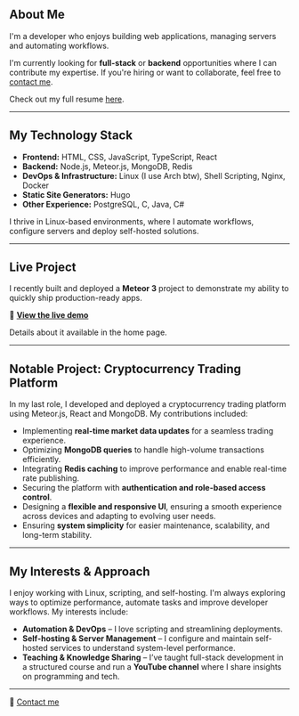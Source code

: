 ## About Me

I'm a developer who enjoys building web applications, managing servers and
automating workflows.

I'm currently looking for **full-stack** or **backend** opportunities where I
can contribute my expertise. If you're hiring or want to collaborate, feel free
to [contact me](/pages/contact).

Check out my full resume [here](https://resume.shaharbest.com).

---

## My Technology Stack

- **Frontend:** HTML, CSS, JavaScript, TypeScript, React  
- **Backend:** Node.js, Meteor.js, MongoDB, Redis
- **DevOps & Infrastructure:** Linux (I use Arch btw), Shell Scripting, Nginx,
Docker  
- **Static Site Generators:** Hugo  
- **Other Experience:** PostgreSQL, C, Java, C#  

I thrive in Linux-based environments, where I automate workflows, configure
servers and deploy self-hosted solutions.

---

## Live Project

I recently built and deployed a **Meteor 3** project to
demonstrate my ability to quickly ship production-ready apps.

🔗 **[View the live demo](https://crypto.shaharbest.com)**

Details about it available in the home page.

---

## Notable Project: Cryptocurrency Trading Platform

In my last role, I developed and deployed a cryptocurrency trading platform
using Meteor.js, React and MongoDB. My contributions included:

- Implementing **real-time market data updates** for a seamless trading
experience.  
- Optimizing **MongoDB queries** to handle high-volume transactions
efficiently.  
- Integrating **Redis caching** to improve performance and enable real-time
rate publishing.  
- Securing the platform with **authentication and role-based access control**.  
- Designing a **flexible and responsive UI**, ensuring a smooth experience
across devices and adapting to evolving user needs.  
- Ensuring **system simplicity** for easier maintenance, scalability, and
long-term stability.  

---

## My Interests & Approach

I enjoy working with Linux, scripting, and self-hosting. I'm always exploring
ways to optimize performance, automate tasks and improve developer
workflows. My interests include:

- **Automation & DevOps** – I love scripting and streamlining deployments.  
- **Self-hosting & Server Management** – I configure and maintain self-hosted
services to understand system-level performance.  
- **Teaching & Knowledge Sharing** – I’ve taught full-stack development in a
structured course and run a **YouTube channel** where I share insights on
programming and tech.  

---

📩 [Contact me](/pages/contact)
